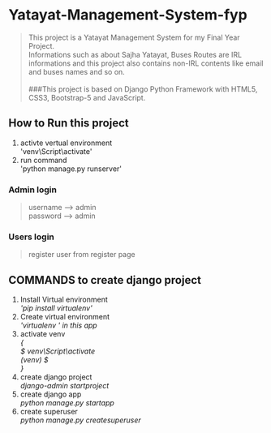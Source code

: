 # Yatayat-Management-System-fyp
> This project is a Yatayat Management System for my Final Year Project. <br /> 
> Informations such as about Sajha Yatayat, Buses Routes are IRL informations and this project also contains non-IRL contents like email and buses names and so on. 
> <br/> <br/>
> ###This project is based on Django Python Framework with HTML5, CSS3, Bootstrap-5 and JavaScript.

## How to Run this project
1. activte vertual environment <br> 'venv\Script\activate'
2. run command <br> 'python manage.py runserver'

### 
### Admin login 
> username --> admin <br />
> password --> admin

### Users login 
> register user from register page
###

## COMMANDS to create django project
1. Install Virtual environment <br><i> 'pip install virtualenv' </i>
2. Create virtual environment <br><i> 'virtualenv <virtualenv-name>' in this app <venv> </i>
3. activate venv <br> <i>
  {<br>
      $ venv\Script\activate<br>
      (venv) $ <br>
   } </i>
4. create django project <br><i> django-admin startproject <project-name> </i>
5. create django app <br><i> python manage.py startapp <app-name> </i>
6. create superuser <br><i> python manage.py createsuperuser </i>
  
